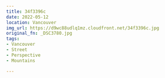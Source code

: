 ```yaml
---
title: 34f3396c
date: 2022-05-12
location: Vancouver
img_url: https://d9wc88udlq1mz.cloudfront.net/34f3396c.jpg
original_fn: _DSC3780.jpg
tags:
- Vancouver
- Street
- Perspective
- Mountains

---
```

